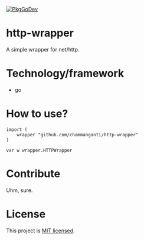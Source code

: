[![PkgGoDev](https://pkg.go.dev/badge/github.com/chammanganti/http-wrapper)](https://pkg.go.dev/github.com/chammanganti/http-wrapper)

# http-wrapper
A simple wrapper for net/http.

# Technology/framework
- go

# How to use?
```
import (
    wrapper "github.com/chammanganti/http-wrapper"
)

var w wrapper.HTTPWrapper
```

# Contribute
Uhm, sure.

# License
This project is [MIT licensed](https://opensource.org/licenses/MIT).
